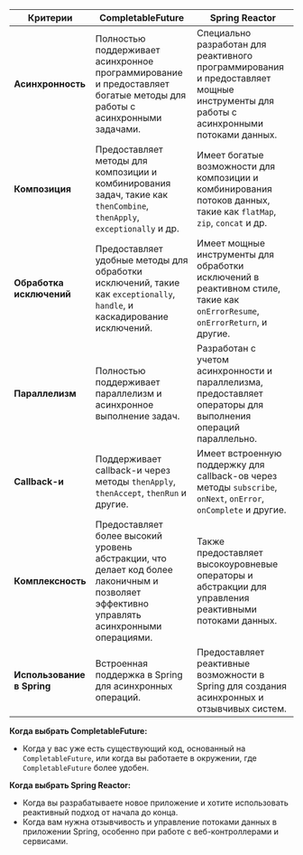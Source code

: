 | Критерии               | CompletableFuture                                        | Spring Reactor                                            |
|-------------------------|----------------------------------------------------------|-----------------------------------------------------------|
| **Асинхронность**        | Полностью поддерживает асинхронное программирование и предоставляет богатые методы для работы с асинхронными задачами. | Специально разработан для реактивного программирования и предоставляет мощные инструменты для работы с асинхронными потоками данных. |
| **Композиция**           | Предоставляет методы для композиции и комбинирования задач, такие как `thenCombine`, `thenApply`, `exceptionally` и др. | Имеет богатые возможности для композиции и комбинирования потоков данных, такие как `flatMap`, `zip`, `concat` и др.              |
| **Обработка исключений** | Предоставляет удобные методы для обработки исключений, такие как `exceptionally`, `handle`, и каскадирование исключений. | Имеет мощные инструменты для обработки исключений в реактивном стиле, такие как `onErrorResume`, `onErrorReturn`, и другие.     |
| **Параллелизм**          | Полностью поддерживает параллелизм и асинхронное выполнение задач. | Разработан с учетом асинхронности и параллелизма, предоставляет операторы для выполнения операций параллельно.              |
| **Callback-и**           | Поддерживает callback-и через методы `thenApply`, `thenAccept`, `thenRun` и другие. | Имеет встроенную поддержку для callback-ов через методы `subscribe`, `onNext`, `onError`, `onComplete` и другие.               |
| **Комплексность**        | Предоставляет более высокий уровень абстракции, что делает код более лаконичным и позволяет эффективно управлять асинхронными операциями. | Также предоставляет высокоуровневые операторы и абстракции для управления реактивными потоками данных.                   |
| **Использование в Spring**| Встроенная поддержка в Spring для асинхронных операций.   | Предоставляет реактивные возможности в Spring для создания асинхронных и отзывчивых систем.                           |

**Когда выбрать CompletableFuture:**
- Когда у вас уже есть существующий код, основанный на `CompletableFuture`, или когда вы работаете в окружении, где `CompletableFuture` более удобен.

**Когда выбрать Spring Reactor:**
- Когда вы разрабатываете новое приложение и хотите использовать реактивный подход от начала до конца.
- Когда вам нужна отзывчивость и управление потоками данных в приложении Spring, особенно при работе с веб-контроллерами и сервисами.

